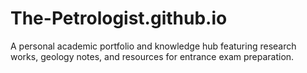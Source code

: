 # The-Petrologist.github.io
A personal academic portfolio and knowledge hub featuring research works, geology notes, and resources for entrance exam preparation.
